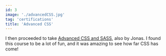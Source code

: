 ```yaml
---
id: 3
image: './advancedCSS.jpg'
tag: 'certifications'
title: 'Advanced CSS'
---
```


I then proceeded to take [Advanced CSS and SASS](https://www.udemy.com/course/advanced-css-and-sass), also by Jonas. I found this course to be a lot of fun, and it was amazing to see how far CSS has come!
